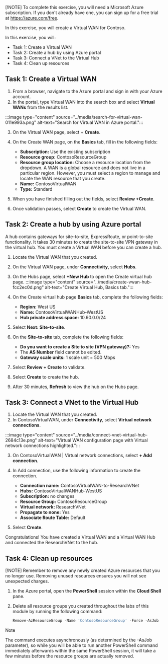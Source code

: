\[!NOTE\] To complete this exercise, you will need a Microsoft Azure subscription. If you don't already have one, you can sign up for a free trial at https://azure.com/free.

In this exercise, you will create a Virtual WAN for Contoso.

In this exercise, you will:

 -  Task 1: Create a Virtual WAN
 -  Task 2: Create a hub by using Azure portal
 -  Task 3: Connect a VNet to the Virtual Hub
 -  Task 4: Clean up resources

## Task 1: Create a Virtual WAN

1.  From a browser, navigate to the Azure portal and sign in with your Azure account.
2.  In the portal, type Virtual WAN into the search box and select **Virtual WANs** from the results list.

:::image type="content" source="../media/search-for-virtual-wan-011e993a.png" alt-text="Search for Virtual WAN in Azure portal.":::


3.  On the Virtual WAN page, select + **Create**.
4.  On the Create WAN page, on the **Basics** tab, fill in the following fields:
    
     -  **Subscription:** Use the existing subscription
     -  **Resource group:** ContosoResourceGroup
     -  **Resource group location:** Choose a resource location from the dropdown. A WAN is a global resource and does not live in a particular region. However, you must select a region to manage and locate the WAN resource that you create.
     -  **Name:** ContosoVirtualWAN
     -  **Type:** Standard
5.  When you have finished filling out the fields, select **Review +Create**.
6.  Once validation passes, select **Create** to create the Virtual WAN.

## Task 2: Create a hub by using Azure portal

A hub contains gateways for site-to-site, ExpressRoute, or point-to-site functionality. It takes 30 minutes to create the site-to-site VPN gateway in the virtual hub. You must create a Virtual WAN before you can create a hub.

1.  Locate the Virtual WAN that you created.
2.  On the Virtual WAN page, under **Connectivity**, select **Hubs**.
3.  On the Hubs page, select **+New Hub** to open the Create virtual hub page. 
:::image type="content" source="../media/create-vwan-hub-fcc2ec0d.png" alt-text="Create Virtual Hub, Basics tab.":::
    
4.  On the Create virtual hub page **Basics** tab, complete the following fields:
    
     -  **Region:** West US
     -  **Name:** ContosoVirtualWANHub-WestUS
     -  **Hub private address space:** 10.60.0.0/24
5.  Select **Next: Site-to-site**.
6.  On the **Site-to-site** tab, complete the following fields:
    
     -  **Do you want to create a Site to site (VPN gateway)?:** Yes
     -  The **AS Number** field cannot be edited.
     -  **Gateway scale units:** 1 scale unit = 500 Mbps
7.  Select **Review + Create** to validate.
8.  Select **Create** to create the hub.
9.  After 30 minutes, **Refresh** to view the hub on the Hubs page.

## Task 3: Connect a VNet to the Virtual Hub

1.  Locate the Virtual WAN that you created.
2.  In ContosoVirtualWAN, under **Connectivity**, select **Virtual network connections**.

:::image type="content" source="../media/connect-vnet-virtual-hub-2684c13e.png" alt-text="Virtual WAN configuration page with Virtual network connections highlighted.":::


3.  On ContosoVirtualWAN \| Virtual network connections, select **+ Add connection**.
4.  In Add connection, use the following information to create the connection.
    
     -  **Connection name:** ContosoVirtualWAN-to-ResearchVNet
     -  **Hubs:** ContosoVirtualWANHub-WestUS
     -  **Subscription:** no changes
     -  **Resource Group:** ContosoResourceGroup
     -  **Virtual network:** ResearchVNet
     -  **Propagate to none:** Yes
     -  **Associate Route Table:** Default
5.  Select **Create**.

Congratulations! You have created a Virtual WAN and a Virtual WAN Hub and connected the ResearchVNet to the hub.

## Task 4: Clean up resources

\[!NOTE\] Remember to remove any newly created Azure resources that you no longer use. Removing unused resources ensures you will not see unexpected charges.

1.  In the Azure portal, open the **PowerShell** session within the **Cloud Shell** pane.
2.  Delete all resource groups you created throughout the labs of this module by running the following command:
    
    ```powershell
    Remove-AzResourceGroup -Name 'ContosoResourceGroup' -Force -AsJob
    
    ```

> [!NOTE]
> The command executes asynchronously (as determined by the -AsJob parameter), so while you will be able to run another PowerShell command immediately afterwards within the same PowerShell session, it will take a few minutes before the resource groups are actually removed.
